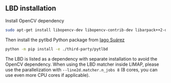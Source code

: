 ## LBD installation

Install OpenCV dependency
```bash
sudo apt-get install libopencv-dev libopencv-contrib-dev libarpack++2-dev libarpack2-dev libsuperlu-dev
```
Then install the pytlbd Python package from [Iago Suárez](https://github.com/iago-suarez)
```bash
python -m pip install -e ./third-party/pytlbd
```
The LBD is listed as a dependency with separate installation to avoid the OpenCV dependency. When using the LBD matcher inside LIMAP, please use the parallelization with ``--line2d.matcher.n_jobs 8`` (8 cores, you can use even more CPU cores if applicable). 

